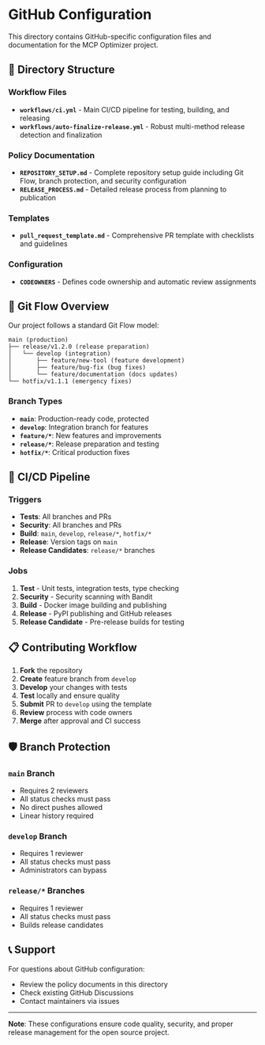 # GitHub Configuration

This directory contains GitHub-specific configuration files and documentation for the MCP Optimizer project.

## 📁 Directory Structure

### Workflow Files
- **`workflows/ci.yml`** - Main CI/CD pipeline for testing, building, and releasing
- **`workflows/auto-finalize-release.yml`** - Robust multi-method release detection and finalization

### Policy Documentation
- **`REPOSITORY_SETUP.md`** - Complete repository setup guide including Git Flow, branch protection, and security configuration
- **`RELEASE_PROCESS.md`** - Detailed release process from planning to publication

### Templates
- **`pull_request_template.md`** - Comprehensive PR template with checklists and guidelines

### Configuration
- **`CODEOWNERS`** - Defines code ownership and automatic review assignments

## 🔄 Git Flow Overview

Our project follows a standard Git Flow model:

```
main (production)
├── release/v1.2.0 (release preparation)
│   └── develop (integration)
│       ├── feature/new-tool (feature development)
│       ├── feature/bug-fix (bug fixes)
│       └── feature/documentation (docs updates)
└── hotfix/v1.1.1 (emergency fixes)
```

### Branch Types
- **`main`**: Production-ready code, protected
- **`develop`**: Integration branch for features
- **`feature/*`**: New features and improvements
- **`release/*`**: Release preparation and testing
- **`hotfix/*`**: Critical production fixes

## 🚀 CI/CD Pipeline

### Triggers
- **Tests**: All branches and PRs
- **Security**: All branches and PRs
- **Build**: `main`, `develop`, `release/*`, `hotfix/*`
- **Release**: Version tags on `main`
- **Release Candidates**: `release/*` branches

### Jobs
1. **Test** - Unit tests, integration tests, type checking
2. **Security** - Security scanning with Bandit
3. **Build** - Docker image building and publishing
4. **Release** - PyPI publishing and GitHub releases
5. **Release Candidate** - Pre-release builds for testing

## 📋 Contributing Workflow

1. **Fork** the repository
2. **Create** feature branch from `develop`
3. **Develop** your changes with tests
4. **Test** locally and ensure quality
5. **Submit** PR to `develop` using the template
6. **Review** process with code owners
7. **Merge** after approval and CI success

## 🛡️ Branch Protection

### `main` Branch
- Requires 2 reviewers
- All status checks must pass
- No direct pushes allowed
- Linear history required

### `develop` Branch  
- Requires 1 reviewer
- All status checks must pass
- Administrators can bypass

### `release/*` Branches
- Requires 1 reviewer
- All status checks must pass
- Builds release candidates

## 📞 Support

For questions about GitHub configuration:
- Review the policy documents in this directory
- Check existing GitHub Discussions
- Contact maintainers via issues

---

**Note**: These configurations ensure code quality, security, and proper release management for the open source project. 